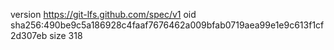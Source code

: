 version https://git-lfs.github.com/spec/v1
oid sha256:490be9c5a186928c4faaf7676462a009bfab0719aea99e1e9c613f1cf2d307eb
size 318
